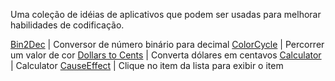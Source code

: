 Uma coleção de idéias de aplicativos que podem ser usadas para melhorar habilidades de codificação.

[Bin2Dec](https://github.com/Elisangelamsilva/projects-beginner/tree/master/Bin2Dec) | Conversor de número binário para decimal
[ColorCycle](https://github.com/Elisangelamsilva/projects-beginner/tree/master/ColorCycle) | Percorrer um valor de cor
[Dollars to Cents](https://github.com/Elisangelamsilva/projects-beginner/tree/master/Dollars-To-Cents-App) | Converta dólares em centavos
[Calculator](https://github.com/Elisangelamsilva/projects-beginner/tree/master/calculator) | Calculator
[CauseEffect](https://github.com/Elisangelamsilva/projects-beginner/tree/master/causeEffect) | Clique no item da lista para exibir o item